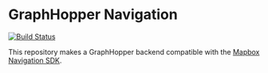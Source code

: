# GraphHopper Navigation

[![Build Status](https://travis-ci.org/graphhopper/graphhopper-navigation.svg?branch=master)](https://travis-ci.org/graphhopper/graphhopper-navigation)

This repository makes a GraphHopper backend compatible with the [Mapbox Navigation SDK](https://github.com/mapbox/mapbox-navigation-android).

